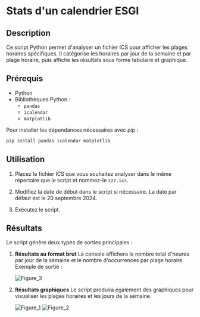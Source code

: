 # Stats d'un calendrier ESGI

## Description

Ce script Python permet d'analyser un fichier ICS pour afficher les plages horaires spécifiques. Il catégorise les horaires par jour de la semaine et par plage horaire, puis affiche les résultats sous forme tabulaire et graphique.

## Prérequis

- Python
- Bibliothèques Python :
  - `pandas`
  - `icalendar`
  - `matplotlib`

Pour installer les dépendances nécessaires avec pip :

```bash
pip install pandas icalendar matplotlib
```

## Utilisation

1. Placez le fichier ICS que vous souhaitez analyser dans le même répertoire que le script et nommez-le `zzz.ics`.

2. Modifiez la date de début dans le script si nécessaire. La date par défaut est le 20 septembre 2024.

3. Exécutez le script.

## Résultats

Le script génère deux types de sorties principales :

1. **Résultats au format brut**
   La console affichera le nombre total d'heures par jour de la semaine et le nombre d'occurrences par plage horaire. Exemple de sortie :

   ![Figure_3](https://github.com/user-attachments/assets/e7c7d0fc-1965-49a9-8eff-4bcfcebfe418)

2. **Résultats graphiques**
   Le script produira également des graphiques pour visualiser les plages horaires et les jours de la semaine.

    ![Figure_1](https://github.com/user-attachments/assets/4ba4a177-ee30-4523-a79b-4efb3ec905dc)
    ![Figure_2](https://github.com/user-attachments/assets/594a7611-83f9-4aaf-a5b1-74ee470860a9)

